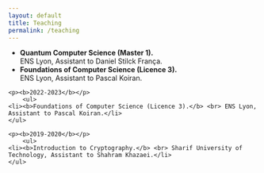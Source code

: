 ```yaml
---
layout: default
title: Teaching
permalink: /teaching
---
```


<ul>
    	<li><b>Quantum Computer Science (Master 1).</b> <br> ENS Lyon, Assistant to Daniel Stilck França.</li>
	<li><b>Foundations of Computer Science (Licence 3).</b> <br> ENS Lyon, Assistant to Pascal Koiran.</li>
	</ul>
  	
  	<p><b>2022-2023</b></p>
    	<ul>
	<li><b>Foundations of Computer Science (Licence 3).</b> <br> ENS Lyon, Assistant to Pascal Koiran.</li>
	</ul>
	
	<p><b>2019-2020</b></p>
    	<ul>
	<li><b>Introduction to Cryptography.</b> <br> Sharif University of Technology, Assistant to Shahram Khazaei.</li>
	</ul>
